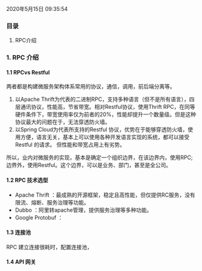 2020年5月15日 09:35:54

### 目录

1. RPC介绍



### 1. RPC 介绍

#### 1.1 RPCvs Restful

两者都是构建微服务架构体系常用的协议，通信，调用，前后端分离等。

1. 以Apache Thrift为代表的二进制RPC，支持多种语言（但不是所有语言），四层通讯协议，性能高，节省带宽。相对Restful协议，使用Thrift RPC，在同等硬件条件下，带宽使用率仅为前者的20%，性能却提升一个数量级。但是这种协议最大的问题在于，无法穿透防火墙。
2. 以Spring Cloud为代表所支持的Restful 协议，优势在于能够穿透防火墙，使用方便，语言无关，基本上可以使用各种开发语言实现的系统，都可以接受Restful 的请求。 但性能和带宽占用上有劣势。

所以，业内对微服务的实现，基本是确定一个组织边界，在该边界内，使用RPC; 边界外，使用Restful。这个边界，可以是业务、部门，甚至是全公司。

#### 1.2 RPC 技术选型

- Apache Thrift ：最成熟的开源框架，稳定且高性能，但仅提供RC服务，没有限流、熔断、服务治理等功能。
- Dubbo ：阿里转apache管理，提供服务治理等多种功能。
- Google Protobuf ：

#### 1.3 连接池

RPC 建立连接很耗时，配置连接池，

#### 1.4 API 网关





####   
